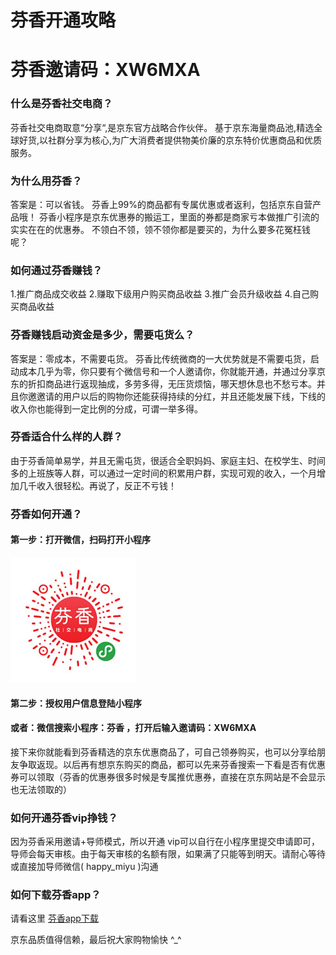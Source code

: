 # 芬香开通攻略
# 芬香邀请码：XW6MXA



### 什么是芬香社交电商？

芬香社交电商取意“分享“,是京东官方战略合作伙伴。
基于京东海量商品池,精选全球好货,以社群分享为核心,为广大消费者提供物美价廉的京东特价优惠商品和优质服务。



### 为什么用芬香？

答案是：可以省钱。
芬香上99%的商品都有专属优惠或者返利，包括京东自营产品哦！ 芬香小程序是京东优惠券的搬运工，里面的券都是商家亏本做推广引流的 实实在在的优惠券。 不领白不领，领不领你都是要买的，为什么要多花冤枉钱呢？



### 如何通过芬香赚钱？

1.推广商品成交收益
2.赚取下级用户购买商品收益
3.推广会员升级收益
4.自己购买商品收益



### 芬香赚钱启动资金是多少，需要屯货么？

答案是：零成本，不需要屯货。
芬香比传统微商的一大优势就是不需要屯货，启动成本几乎为零，你只要有个微信号和一个人邀请你，你就能开通，并通过分享京东的折扣商品进行返现抽成，多劳多得，无压货烦恼，哪天想休息也不愁亏本。并且你邀邀请的用户以后的购物你还能获得持续的分红，并且还能发展下线，下线的收入你也能得到一定比例的分成，可谓一举多得。



### 芬香适合什么样的人群？

由于芬香简单易学，并且无需屯货，很适合全职妈妈、家庭主妇、在校学生、时间多的上班族等人群，可以通过一定时间的积累用户群，实现可观的收入，一个月增加几千收入很轻松。再说了，反正不亏钱！



### 芬香如何开通？

#### 第一步：打开微信，扫码打开小程序



![](./images/invite-qr-code.png)



#### 第二步：授权用户信息登陆小程序



#### 或者：微信搜索小程序：芬香 ，打开后输入邀请码：XW6MXA



接下来你就能看到芬香精选的京东优惠商品了，可自己领券购买，也可以分享给朋友争取返现。以后再有想京东购买的商品，都可以先来芬香搜索一下看是否有优惠券可以领取（芬香的优惠券很多时候是专属推优惠券，直接在京东网站是不会显示也无法领取的）



### 如何开通芬香vip挣钱？

因为芬香采用邀请+导师模式，所以开通 vip可以自行在小程序里提交申请即可，导师会每天审核。由于每天审核的名额有限，如果满了只能等到明天。请耐心等待或直接加导师微信( happy_miyu )沟通


### 如何下载芬香app？
请看这里 [芬香app下载](芬香app下载.md)


京东品质值得信赖，最后祝大家购物愉快 ^_^ 





























